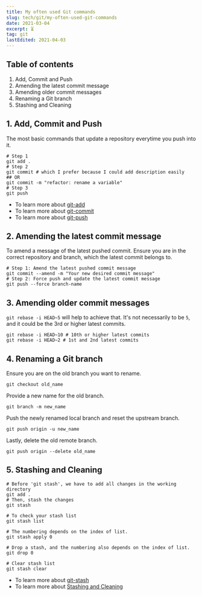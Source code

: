 ```yaml
---
title: My often used Git commands
slug: tech/git/my-often-used-git-commands
date: 2021-03-04
excerpt: ⏳
tag: git
lastEdited: 2021-04-03
---
```


<!--
date must be: 2000-01-01
NOT: 2000-1-1 -->

<!-- https://www.gatsbyjs.com/blog/2017-07-19-creating-a-blog-with-gatsby/#writing-our-first-markdown-blog-post -->
<!-- https://github.com/gatsbyjs/gatsby/issues/3460 -->
<!-- https://mdxjs.com/getting-started#mdx -->

## Table of contents

1. Add, Commit and Push
2. Amending the latest commit message
3. Amending older commit messages
4. Renaming a Git branch
5. Stashing and Cleaning

## 1. Add, Commit and Push

The most basic commands that update a repository everytime you push into it.

```shell
# Step 1
git add .
# Step 2
git commit # which I prefer because I could add description easily
## OR
git commit -m "refactor: rename a variable"
# Step 3
git push
```

- To learn more about [git-add](https://git-scm.com/docs/git-add)
- To learn more about [git-commit](https://git-scm.com/docs/git-commit)
- To learn more about [git-push](https://git-scm.com/docs/git-push)

## 2. Amending the latest commit message

To amend a message of the latest pushed commit. Ensure you are in the correct repository and branch, which the latest commit belongs to.

```shell
# Step 1: Amend the latest pushed commit message
git commit --amend -m "Your new desired commit message"
# Step 2: Force push and update the latest commit message
git push --force branch-name
```

## 3. Amending older commit messages

`git rebase -i HEAD~5` will help to achieve that. It's not necessarily to be `5`, and it could be the 3rd or higher latest commits.

```shell
git rebase -i HEAD~10 # 10th or higher latest commits
git rebase -i HEAD~2 # 1st and 2nd latest commits
```

## 4. Renaming a Git branch

Ensure you are on the old branch you want to rename.

```shell
git checkout old_name
```

Provide a new name for the old branch.

```shell
git branch -m new_name
```

Push the newly renamed local branch and reset the upstream branch.

```shell
git push origin -u new_name
```

Lastly, delete the old remote branch.

```shell
git push origin --delete old_name
```

## 5. Stashing and Cleaning

```shell
# Before 'git stash', we have to add all changes in the working directory
git add .
# Then, stash the changes
git stash

# To check your stash list
git stash list

# The numbering depends on the index of list.
git stash apply 0

# Drop a stash, and the numbering also depends on the index of list.
git drop 0

# Clear stash list
git stash clear
```

- To learn more about [git-stash](https://git-scm.com/docs/git-stash)
- To learn more about [Stashing and Cleaning](https://git-scm.com/book/en/v2/Git-Tools-Stashing-and-Cleaning)
